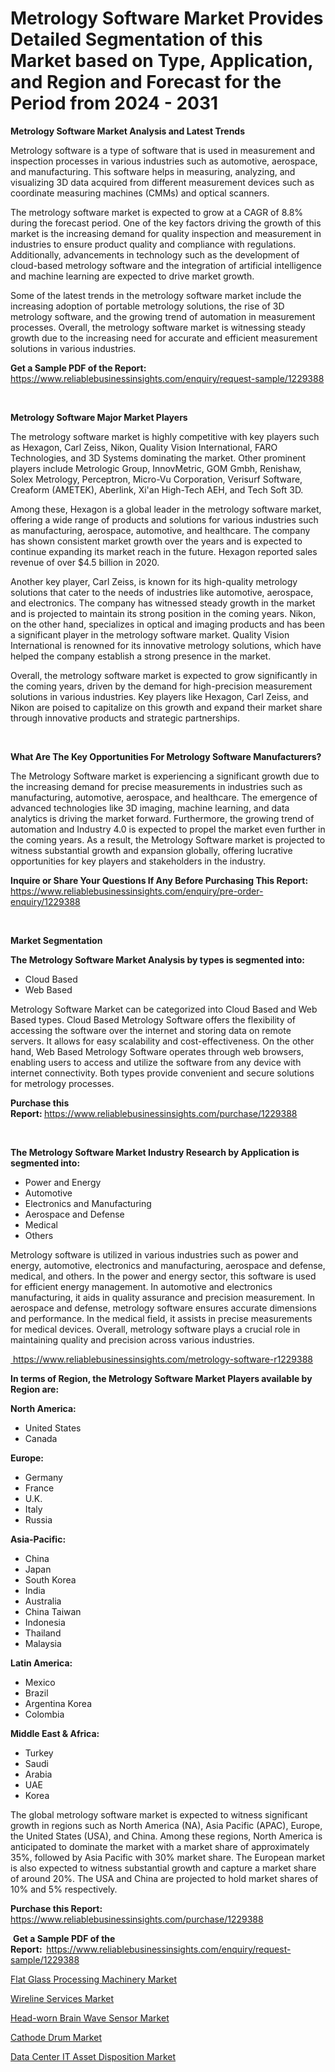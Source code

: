 <p><h1>Metrology Software Market Provides Detailed Segmentation of this Market based on Type, Application, and Region and Forecast for the Period from 2024 - 2031</h1></p><p><strong>Metrology Software Market Analysis and Latest Trends</strong></p>
<p><p>Metrology software is a type of software that is used in measurement and inspection processes in various industries such as automotive, aerospace, and manufacturing. This software helps in measuring, analyzing, and visualizing 3D data acquired from different measurement devices such as coordinate measuring machines (CMMs) and optical scanners.</p><p>The metrology software market is expected to grow at a CAGR of 8.8% during the forecast period. One of the key factors driving the growth of this market is the increasing demand for quality inspection and measurement in industries to ensure product quality and compliance with regulations. Additionally, advancements in technology such as the development of cloud-based metrology software and the integration of artificial intelligence and machine learning are expected to drive market growth.</p><p>Some of the latest trends in the metrology software market include the increasing adoption of portable metrology solutions, the rise of 3D metrology software, and the growing trend of automation in measurement processes. Overall, the metrology software market is witnessing steady growth due to the increasing need for accurate and efficient measurement solutions in various industries.</p></p>
<p><strong>Get a Sample PDF of the Report:&nbsp;</strong> <a href="https://www.reliablebusinessinsights.com/enquiry/request-sample/1229388">https://www.reliablebusinessinsights.com/enquiry/request-sample/1229388</a></p>
<p>&nbsp;</p>
<p><strong>Metrology Software Major Market Players</strong></p>
<p><p>The metrology software market is highly competitive with key players such as Hexagon, Carl Zeiss, Nikon, Quality Vision International, FARO Technologies, and 3D Systems dominating the market. Other prominent players include Metrologic Group, InnovMetric, GOM Gmbh, Renishaw, Solex Metrology, Perceptron, Micro-Vu Corporation, Verisurf Software, Creaform (AMETEK), Aberlink, Xi'an High-Tech AEH, and Tech Soft 3D.</p><p>Among these, Hexagon is a global leader in the metrology software market, offering a wide range of products and solutions for various industries such as manufacturing, aerospace, automotive, and healthcare. The company has shown consistent market growth over the years and is expected to continue expanding its market reach in the future. Hexagon reported sales revenue of over $4.5 billion in 2020.</p><p>Another key player, Carl Zeiss, is known for its high-quality metrology solutions that cater to the needs of industries like automotive, aerospace, and electronics. The company has witnessed steady growth in the market and is projected to maintain its strong position in the coming years. Nikon, on the other hand, specializes in optical and imaging products and has been a significant player in the metrology software market. Quality Vision International is renowned for its innovative metrology solutions, which have helped the company establish a strong presence in the market.</p><p>Overall, the metrology software market is expected to grow significantly in the coming years, driven by the demand for high-precision measurement solutions in various industries. Key players like Hexagon, Carl Zeiss, and Nikon are poised to capitalize on this growth and expand their market share through innovative products and strategic partnerships.</p></p>
<p>&nbsp;</p>
<p><strong>What Are The Key Opportunities For Metrology Software Manufacturers?</strong></p>
<p><p>The Metrology Software market is experiencing a significant growth due to the increasing demand for precise measurements in industries such as manufacturing, automotive, aerospace, and healthcare. The emergence of advanced technologies like 3D imaging, machine learning, and data analytics is driving the market forward. Furthermore, the growing trend of automation and Industry 4.0 is expected to propel the market even further in the coming years. As a result, the Metrology Software market is projected to witness substantial growth and expansion globally, offering lucrative opportunities for key players and stakeholders in the industry.</p></p>
<p><strong>Inquire or Share Your Questions If Any Before Purchasing This Report:</strong> <a href="https://www.reliablebusinessinsights.com/enquiry/pre-order-enquiry/1229388">https://www.reliablebusinessinsights.com/enquiry/pre-order-enquiry/1229388</a></p>
<p>&nbsp;</p>
<p><strong>Market Segmentation</strong></p>
<p><strong>The Metrology Software Market Analysis by types is segmented into:</strong></p>
<p><ul><li>Cloud Based</li><li>Web Based</li></ul></p>
<p><p>Metrology Software Market can be categorized into Cloud Based and Web Based types. Cloud Based Metrology Software offers the flexibility of accessing the software over the internet and storing data on remote servers. It allows for easy scalability and cost-effectiveness. On the other hand, Web Based Metrology Software operates through web browsers, enabling users to access and utilize the software from any device with internet connectivity. Both types provide convenient and secure solutions for metrology processes.</p></p>
<p><strong>Purchase this Report:&nbsp;</strong><a href="https://www.reliablebusinessinsights.com/purchase/1229388">https://www.reliablebusinessinsights.com/purchase/1229388</a></p>
<p>&nbsp;</p>
<p><strong>The Metrology Software Market Industry Research by Application is segmented into:</strong></p>
<p><ul><li>Power and Energy</li><li>Automotive</li><li>Electronics and Manufacturing</li><li>Aerospace and Defense</li><li>Medical</li><li>Others</li></ul></p>
<p><p>Metrology software is utilized in various industries such as power and energy, automotive, electronics and manufacturing, aerospace and defense, medical, and others. In the power and energy sector, this software is used for efficient energy management. In automotive and electronics manufacturing, it aids in quality assurance and precision measurement. In aerospace and defense, metrology software ensures accurate dimensions and performance. In the medical field, it assists in precise measurements for medical devices. Overall, metrology software plays a crucial role in maintaining quality and precision across various industries.</p></p>
<p><a href="https://www.reliablebusinessinsights.com/metrology-software-r1229388">&nbsp;https://www.reliablebusinessinsights.com/metrology-software-r1229388</a></p>
<p><strong>In terms of Region, the Metrology Software Market Players available by Region are:</strong></p>
<p>
    <p> <strong> North America: </strong>
        <ul>
            <li>United States</li>
            <li>Canada</li>
        </ul>
        </p> 
    <p> <strong> Europe: </strong>
        <ul>
            <li>Germany</li>
            <li>France</li>
            <li>U.K.</li>
            <li>Italy</li>
            <li>Russia</li>
        </ul>
        </p> 
    <p> <strong> Asia-Pacific: </strong>
        <ul>
            <li>China</li>
            <li>Japan</li>
            <li>South Korea</li>
            <li>India</li>
            <li>Australia</li>
            <li>China Taiwan</li>
            <li>Indonesia</li>
            <li>Thailand</li>
            <li>Malaysia</li>
        </ul>
        </p> 
    <p> <strong> Latin America: </strong>
        <ul>
            <li>Mexico</li>
            <li>Brazil</li>
            <li>Argentina Korea</li>
            <li>Colombia</li>
        </ul>
        </p> 
    <p> <strong> Middle East & Africa: </strong>
        <ul>
            <li>Turkey</li>
            <li>Saudi</li>
            <li>Arabia</li>
            <li>UAE</li>
            <li>Korea</li>
        </ul>
    </p>
    </p>
<p><p>The global metrology software market is expected to witness significant growth in regions such as North America (NA), Asia Pacific (APAC), Europe, the United States (USA), and China. Among these regions, North America is anticipated to dominate the market with a market share of approximately 35%, followed by Asia Pacific with 30% market share. The European market is also expected to witness substantial growth and capture a market share of around 20%. The USA and China are projected to hold market shares of 10% and 5% respectively.</p></p>
<p><strong>Purchase this Report: </strong><a href="https://www.reliablebusinessinsights.com/purchase/1229388">https://www.reliablebusinessinsights.com/purchase/1229388</a></p>
<p>&nbsp;<strong>Get a Sample PDF of the Report:&nbsp;&nbsp;</strong><a href="https://www.reliablebusinessinsights.com/enquiry/request-sample/1229388">https://www.reliablebusinessinsights.com/enquiry/request-sample/1229388</a></p>
<p><strong></strong></p>
<p><p><a href="https://issuu.com/reportprime-2/docs/flat-glass-processing-machinery-market-size-2030.p">Flat Glass Processing Machinery Market</a></p><p><a href="https://github.com/brendafegmorris532/Market-Research-Report-List-1/blob/main/wireline-services-market.md">Wireline Services Market</a></p><p><a href="https://medium.com/@ralphyoung1949/head-worn-brain-wave-sensor-market-a-global-and-regional-analysis-2024-2031-2b4ca1bd421b">Head-worn Brain Wave Sensor Market</a></p><p><a href="https://medium.com/@jakobeblake51/cathode-drum-market-size-share-analysis-growth-trends-forecast-2024-2031-925b41f82150">Cathode Drum Market</a></p><p><a href="https://github.com/angelajermaine/Market-Research-Report-List-4/blob/main/data-center-it-asset-disposition-market.md">Data Center IT Asset Disposition Market</a></p></p>